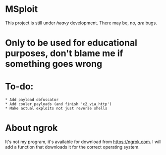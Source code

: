 # MSploit

This project is still under *heavy* development.
There may be, no, *are* bugs.

# Only to be used for educational purposes, don't blame me if something goes wrong


# To-do:
	* Add payload obfuscator
	* Add cooler payloads (and finish 'c2_via_http')
	* Make actual exploits not just reverse shells


# About ngrok
It's not my program, it's available for download from https://ngrok.com.
I will add a function that downloads it for the correct operating system.
